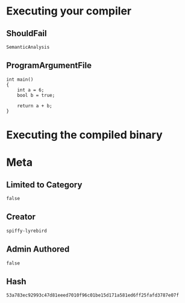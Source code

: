 # Executing your compiler

## ShouldFail

```
SemanticAnalysis
```

## ProgramArgumentFile

```
int main()
{
    int a = 6;
    bool b = true;

    return a + b;
}
```

# Executing the compiled binary

# Meta

## Limited to Category

```
false
```

## Creator

```
spiffy-lyrebird
```

## Admin Authored

```
false
```

## Hash

```
53a783ec92993c47d81eeed7010f96c01be15d171a581ed6ff25fafd3787e07f
```
